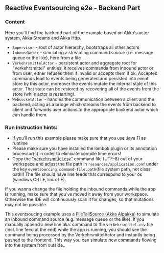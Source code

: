 ## Reactive Eventsourcing e2e - Backend Part

### Content
Here you'll find the backend part of the example based on Akka's actor system, Akka Streams and Akka Http.

* `Supervisor` - root of actor hierarchy, bootstraps all other actors
* `InboundActor` - simulating a streaming command source (i.e. message queue or the like), here from a file
* `VerkehrsmittelActor` - persistent actor and aggregate root for "Verkehrsmittel" entities, it receives commands
  from inbound actor or from user, either refuses them if invalid or accepts them if ok. Accepted commands lead
  to events being generated and persisted into event store by this actor, moreover the events mutate the internal 
  state of this actor. That state can be restored by recovering all of the events from the store (while actor is restarting).
* `WebsocketActor` - handles the communication between a client and the backend, acting as a bridge which streams the
  events from backend to client and forwards user actions to the appropriate backend actor which can handle them.
  
### Run instruction hints:
* If you'll run this example please make sure that you use Java 11 as runtime
* Please make sure you have installed the lombok plugin or its annotation processor(s) in order to eliminate compile time errors!
* Copy the ["verkehrsmittel.csv"](src/main/resources/inbound/verkehrsmittel.csv) command file (UTF-8) out of your workspace
  and adjust the file path in `resources/application.conf` under the key `eventsourcing.command-file.path`(file system path, not class path!)
  The file should have line feeds that correspond to your os (windows CR LF, linux LF).
  
If you wanna change the file holding the inbound commands while the app is running, make sure that you've moved it away
from your workspace. Otherwise the IDE will continuously scan it for changes, so that mutations may not be possible.

This eventsoucing example uses a [FileTailSource (Akka Alpakka)](https://doc.akka.io/docs/alpakka/current/file.html#tailing-a-file-into-a-stream) 
to simulate an inbound command source (e.g. message queue or the like). If you manually append a new line aka. command to the `verkehrsmittel.csv` file
(incl. line feed at the end) while the app is running, you should see the command being processed by the VerkehrsmittelActor and instantly being pushed to the frontend.
This way you can simulate new commands flowing into the system from outside..


